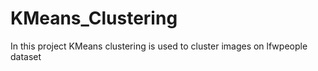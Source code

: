 # KMeans_Clustering
In this project KMeans clustering is used to cluster images on lfwpeople dataset
